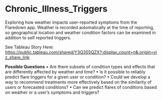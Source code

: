 # Chronic_Illness_Triggers
Exploring how weather impacts user-reported symptoms from the Flaredown app. Weather is recorded automatically at the time of reporting,
so geographical location and weather condition factors can be examined in addition to self reported triggers.

See Tableau Story Here: https://public.tableau.com/shared/Y3Q355QZX?:display_count=n&:origin=viz_share_link

**Possible Questions**
• Are there subsets of condition types and effects that are differently affected by weather and time?
• Is it possible to reliably predict flare triggers for a given user or condition?
• Could we develop a way to recommend treatments more effectively based on the similarity of users or forecasted conditions?
• Can we predict flares of conditions based on weather or a user’s symptoms and triggers? 
